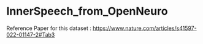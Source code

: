 # InnerSpeech_from_OpenNeuro



Reference Paper  for this dataset : https://www.nature.com/articles/s41597-022-01147-2#Tab3





